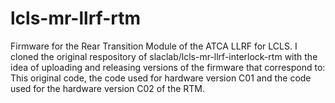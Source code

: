 # lcls-mr-llrf-rtm
Firmware for the Rear Transition Module of the ATCA LLRF for LCLS.
I cloned the original respository of slaclab/lcls-mr-llrf-interlock-rtm
with the idea of uploading and releasing versions of the firmware that
correspond to: This original code, the code used for hardware version C01
and the code used for the hardware version C02 of the RTM.
